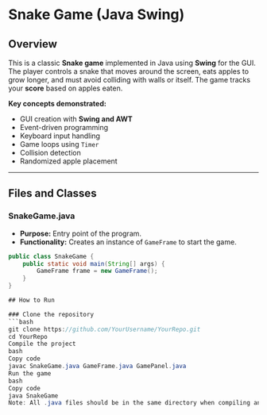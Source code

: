 # Snake Game (Java Swing)

## **Overview**
This is a classic **Snake game** implemented in Java using **Swing** for the GUI.  
The player controls a snake that moves around the screen, eats apples to grow longer, and must avoid colliding with walls or itself. The game tracks your **score** based on apples eaten.  

**Key concepts demonstrated:**
- GUI creation with **Swing and AWT**
- Event-driven programming
- Keyboard input handling
- Game loops using `Timer`
- Collision detection
- Randomized apple placement

---

## **Files and Classes**

### **SnakeGame.java**
- **Purpose:** Entry point of the program.  
- **Functionality:** Creates an instance of `GameFrame` to start the game.
```java
public class SnakeGame {
    public static void main(String[] args) {
        GameFrame frame = new GameFrame();
    }
}

## How to Run

### Clone the repository
```bash
git clone https://github.com/YourUsername/YourRepo.git
cd YourRepo
Compile the project
bash
Copy code
javac SnakeGame.java GameFrame.java GamePanel.java
Run the game
bash
Copy code
java SnakeGame
Note: All .java files should be in the same directory when compiling and running.
